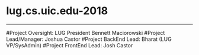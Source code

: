 # lug.cs.uic.edu-2018
------------------------------------------------------------------
#Project Oversight: LUG President Bennett Maciorowski
#Project Lead/Manager: Joshua Castor
#Project BackEnd Lead: Bharat (LUG VP/SysAdmin)
#Project FrontEnd Lead: Josh Castor 
